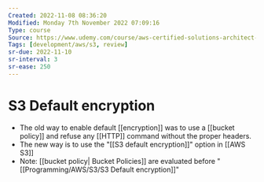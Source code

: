 ```yaml
---
Created: 2022-11-08 08:36:20
Modified: Monday 7th November 2022 07:09:16
Type: course
Source: https://www.udemy.com/course/aws-certified-solutions-architect-associate-saa-c01/?xref=E0Aed11STH4LPUQvCz0GJFABTmM=
Tags: [development/aws/s3, review]
sr-due: 2022-11-10
sr-interval: 3
sr-ease: 250
---
```


# S3 Default encryption

- The old way to enable default [[encryption]] was to use a [[bucket policy]] and refuse any [[HTTP]] command without the proper headers.
- The new way is to use the "[[S3 default encryption]]" option in [[AWS S3]]
- Note: [[bucket policy| Bucket Policies]] are evaluated before "[[Programming/AWS/S3/S3 Default encryption]]"
